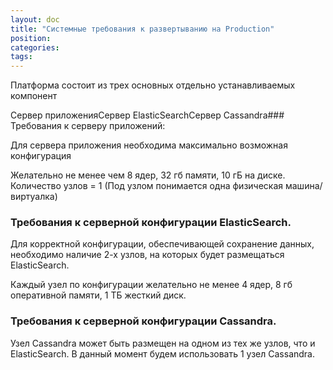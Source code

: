 ```yaml
---
layout: doc
title: "Системные требования к развертыванию на Production"
position: 
categories: 
tags: 
---
```


Платформа состоит из трех основных отдельно устанавливаемых компонент

Сервер приложенияСервер ElasticSearchСервер Cassandra### Требования к серверу приложений:

Для сервера приложения необходима максимально возможная конфигурация

Желательно не менее чем 8 ядер, 32 гб памяти, 10 гБ на диске. Количество узлов = 1 (Под узлом понимается одна физическая машина/виртуалка)

### Требования к серверной конфигурации ElasticSearch.

Для корректной конфигурации, обеспечивающей сохранение данных, необходимо наличие 2-х узлов, на которых будет размещаться ElasticSearch.

Каждый узел по конфигурации желательно не менее 4 ядер, 8 гб оперативной памяти, 1 ТБ жесткий диск.

### Требования к серверной конфигурации Cassandra.

Узел Cassandra может быть размещен на одном из тех же узлов, что и ElasticSearch. В данный момент будем использовать 1 узел Cassandra.

 

